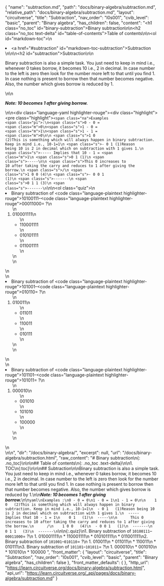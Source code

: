 {
  "name": "subtraction.md",
  "path": "docs/binary-algebra/subtraction.md",
  "relative_path": "docs/binary-algebra/subtraction.md",
  "layout": "circuitverse",
  "title": "Subtraction",
  "nav_order": "l0s001",
  "cvib_level": "basic",
  "parent": "Binary algebra",
  "has_children": false,
  "content": "<h1 class=\"no_toc\" id=\"binary-subtraction\">Binary subtraction</h1>\n\n<h2 class=\"no_toc text-delta\" id=\"table-of-contents\">Table of contents</h2>\n\n<ol id=\"markdown-toc\">\n  <li><a href=\"#subtraction\" id=\"markdown-toc-subtraction\">Subtraction</a></li>\n</ol>\n\n<h2 id=\"subtraction\">Subtraction</h2>\n\n<p>Binary subtraction is also a simple task. You just need to keep in mind i.e., whenever 0 takes borrow, it becomes 10 i.e., 2 in decimal. In case number to the left is zero then look for the number more left to that until you find 1. In case nothing is present to borrow then that number becomes negative. Also, the number which gives borrow is reduced by 1.</p>\n\n<p><strong><em>Note: 10 becomes 1 after giving borrow.</em></strong></p>\n\n<div class=\"language-yaml highlighter-rouge\"><div class=\"highlight\"><pre class=\"highlight\"><code><span class=\"na\">Examples </span><span class=\"pi\">:</span>\n<span class=\"s\">0 - 0 = </span><span class=\"m\">0</span>\n<span class=\"s\">1 - 0 = </span><span class=\"m\">1</span>\n<span class=\"s\">1 - 1 = </span><span class=\"m\">0</span>\n\n    <span class=\"s\">1 0   (2)This is something which will always happen in binary subtraction. Keep in mind i.e., 10-1=1</span>\n  <span class=\"s\">- 0 1   (1)Reason being 10 is 2 in decimal which on subtraction with 1 gives 1.</span>\n  <span class=\"s\">-----      Implies that 10 - 1 = </span><span class=\"m\">1</span>\n    <span class=\"s\">0 1   (1)</span>\n  <span class=\"s\">-----</span>\n\n      <span class=\"s\">This 0 increases to 10 after taking the carry and reduces to 1 after giving the borrow.</span>\n      <span class=\"s\">/</span>\n    <span class=\"s\">1 0 0   (4)</span>\n  <span class=\"s\">- 0 0 1   (1)</span>\n  <span class=\"s\">-------</span>\n    <span class=\"s\">0 1 1   (3)</span>\n  <span class=\"s\">-------</span>\n</code></pre></div></div>\n\n<ol class=\"quiz\">\n  <li>Binary subtraction of <code class=\"language-plaintext highlighter-rouge\">10100111</code>–<code class=\"language-plaintext highlighter-rouge\">00011000</code>= ?\n    <ol>\n      <li>010001111\n        <ul>\n          <li>110001111</li>\n          <li>010101111</li>\n          <li>011001111</li>\n        </ul>\n      </li>\n    </ol>\n  </li>\n  <li>Binary subtraction of <code class=\"language-plaintext highlighter-rouge\">101001</code>–<code class=\"language-plaintext highlighter-rouge\">010110</code>= ?\n    <ol>\n      <li>010011\n        <ul>\n          <li>011011</li>\n          <li>110011</li>\n          <li>010111</li>\n        </ul>\n      </li>\n    </ol>\n  </li>\n  <li>Binary subtraction of <code class=\"language-plaintext highlighter-rouge\">101101</code>–<code class=\"language-plaintext highlighter-rouge\">101011</code>= ?\n    <ol>\n      <li>000010\n        <ul>\n          <li>001010</li>\n          <li>101010</li>\n          <li>100000</li>\n        </ul>\n      </li>\n    </ol>\n  </li>\n</ol>\n",
  "dir": "/docs/binary-algebra/",
  "excerpt": null,
  "url": "/docs/binary-algebra/subtraction.html",
  "raw_content": "# Binary subtraction\n{: .no_toc}\n\n\n## Table of contents\n{: .no_toc .text-delta}\n\n1. TOC\n{:toc}\n\n\n## Subtraction\n\nBinary subtraction is also a simple task. You just need to keep in mind i.e., whenever 0 takes borrow, it becomes 10 i.e., 2 in decimal. In case number to the left is zero then look for the number more left to that until you find 1. In case nothing is present to borrow then that number becomes negative. Also, the number which gives borrow is reduced by 1.\n\n***Note: 10 becomes 1 after giving borrow.***\n\n```yaml\nExamples :\n0 - 0 = 0\n1 - 0 = 1\n1 - 1 = 0\n\n    1 0   (2)This is something which will always happen in binary subtraction. Keep in mind i.e., 10-1=1\n  - 0 1   (1)Reason being 10 is 2 in decimal which on subtraction with 1 gives 1.\n  -----      Implies that 10 - 1 = 1\n    0 1   (1)\n  -----\n\n      This 0 increases to 10 after taking the carry and reduces to 1 after giving the borrow.\n      /\n    1 0 0   (4)\n  - 0 0 1   (1)\n  -------\n    0 1 1   (3)\n  -------\n```\n\n{:.quiz}\n1. Binary subtraction of `10100111`–`00011000`= ?\n   1. 010001111\n   * 110001111\n   * 010101111\n   * 011001111\n2. Binary subtraction of `101001`–`010110`= ?\n   1. 010011\n   * 011011\n   * 110011\n   * 010111\n3. Binary subtraction of `101101`–`101011`= ?\n   1. 000010\n   * 001010\n   * 101010\n   * 100000 ",
  "front_matter": {
    "layout": "circuitverse",
    "title": "Subtraction",
    "nav_order": "l0s001",
    "cvib_level": "basic",
    "parent": "Binary algebra",
    "has_children": false
  },
  "front_matter_defaults": {
  },
  "http_url": "https://learn.circuitverse.org/docs/binary-algebra/subtraction.html",
  "api_url": "https://learn.circuitverse.org/_api/pages/docs/binary-algebra/subtraction.md"
}